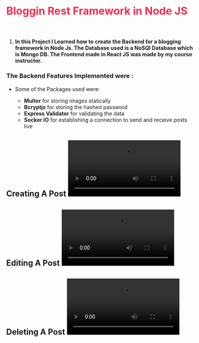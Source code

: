 <h1 style="color: #F82B4E;">Bloggin Rest Framework in Node JS</h1>
<br>
<ol>
<li> 
<h4>In this Project I Learned how to create the Backend for a blogging framework in Node Js.
The Database used is a NoSQl Database which is Mongo DB.
The Frontend made in React JS was made by my course instructor.
</h4>
</li>
</ol>
<h3>The Backend Features Implemented were : </h3>
<ul>
<li>Some of the Packages used were:</li>
<ul>
<li> <b>Multer</b>  for storing images statically</li>
<li><b>Bcryptjs</b> for storing the hashed password </li>
<li><b>Express Validator</b> for validating the data</li>
<li><b>Socker IO</b> for establishing a connection to send and receive posts live </li>
</ul>
</ul>

<h2>Creating A Post
<video src="https://user-images.githubusercontent.com/49688611/120318983-1ed9bd00-c2fe-11eb-9834-8e19331ee4a9.mp4" />
</h2>
<h2>Editing A Post
<video src="https://user-images.githubusercontent.com/49688611/120319010-27ca8e80-c2fe-11eb-8059-8d923f415830.mp4" />
</h2>
<h2>Deleting A Post
<video src="https://user-images.githubusercontent.com/49688611/120318098-103ed600-c2fd-11eb-9e43-abbe7e0ae1e0.mp4"/>
</h2>

